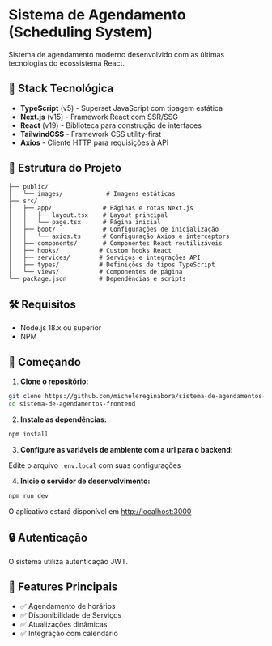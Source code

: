 # Sistema de Agendamento (Scheduling System)

Sistema de agendamento moderno desenvolvido com as últimas tecnologias do ecossistema React.

## 🚀 Stack Tecnológica

- **TypeScript** (v5) - Superset JavaScript com tipagem estática
- **Next.js** (v15) - Framework React com SSR/SSG
- **React** (v19) - Biblioteca para construção de interfaces
- **TailwindCSS** - Framework CSS utility-first
- **Axios** - Cliente HTTP para requisições à API

## 📁 Estrutura do Projeto

```
├── public/
│   └── images/            # Imagens estáticas
├── src/
│   ├── app/              # Páginas e rotas Next.js
│   │   ├── layout.tsx    # Layout principal
│   │   └── page.tsx      # Página inicial
│   ├── boot/             # Configurações de inicialização
│   │   └── axios.ts      # Configuração Axios e interceptors
│   ├── components/       # Componentes React reutilizáveis
│   ├── hooks/           # Custom hooks React
│   ├── services/        # Serviços e integrações API
│   ├── types/           # Definições de tipos TypeScript
│   └── views/           # Componentes de página
└── package.json         # Dependências e scripts
```

## 🛠️ Requisitos

- Node.js 18.x ou superior
- NPM

## 🚀 Começando

1. **Clone o repositório:**
```bash
git clone https://github.com/michelereginabora/sistema-de-agendamentos-frontend
cd sistema-de-agendamentos-frontend
```

2. **Instale as dependências:**
```bash
npm install
```

3. **Configure as variáveis de ambiente com a url para o backend:**

Edite o arquivo `.env.local` com suas configurações

4. **Inicie o servidor de desenvolvimento:**
```bash
npm run dev
```

O aplicativo estará disponível em [http://localhost:3000](http://localhost:3000)


## 🔒 Autenticação

O sistema utiliza autenticação JWT.

## 📱 Features Principais

- ✅ Agendamento de horários
- ✅ Disponibilidade de Serviços
- ✅ Atualizações dinâmicas
- ✅ Integração com calendário

